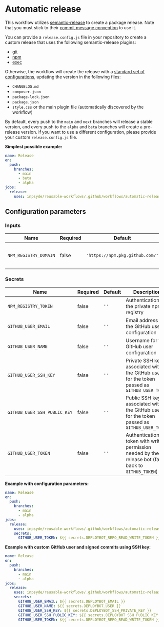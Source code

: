 # Automatic release

This workflow utilizes [semantic-release](https://github.com/semantic-release/semantic-release) to
create a package release. Note that you must stick to
their [commit message convention](https://github.com/semantic-release/semantic-release#commit-message-format)
to use it.

You can provide a `release.config.js` file in your repository to create a custom release that uses
the following semantic-release plugins:

- [git](https://github.com/semantic-release/git)
- [npm](https://github.com/semantic-release/npm)
- [exec](https://github.com/semantic-release/exec)

Otherwise, the workflow will create the release with
a [standard set of configurations](../templates/automatic-release/release.config.js), updating the
version in the following files:

- `CHANGELOG.md`
- `composer.json`
- `package-lock.json`
- `package.json`
- `style.css` or the main plugin file (automatically discovered by the workflow)

By default, every push to the `main` and `next` branches will release a stable version, and every
push to the `alpha` and `beta` branches will create a pre-release version. If you want to use a
different configuration, please provide your custom `release.config.js` file.

**Simplest possible example:**

```yml
name: Release
on:
  push:
    branches:
      - main
      - beta
      - alpha
jobs:
  release:
    uses: inpsyde/reusable-workflows/.github/workflows/automatic-release.yml@main
```

## Configuration parameters

### Inputs

| Name                  | Required | Default                         | Description                        |
|-----------------------|----------|---------------------------------|------------------------------------|
| `NPM_REGISTRY_DOMAIN` | false    | `'https://npm.pkg.github.com/'` | Domain of the private npm registry |

### Secrets

| Name                         | Required | Default | Description                                                                                         |
|------------------------------|----------|---------|-----------------------------------------------------------------------------------------------------|
| `NPM_REGISTRY_TOKEN`         | false    | `''`    | Authentication for the private npm registry                                                         |
| `GITHUB_USER_EMAIL`          | false    | `''`    | Email address for the GitHub user configuration                                                     |
| `GITHUB_USER_NAME`           | false    | `''`    | Username for the GitHub user configuration                                                          |
| `GITHUB_USER_SSH_KEY`        | false    | `''`    | Private SSH key associated with the GitHub user for the token passed as `GITHUB_USER_TOKEN`         |
| `GITHUB_USER_SSH_PUBLIC_KEY` | false    | `''`    | Public SSH key associated with the GitHub user for the token passed as `GITHUB_USER_TOKEN`          |
| `GITHUB_USER_TOKEN`          | false    | `''`    | Authentication token with write permission needed by the release bot (falls back to `GITHUB_TOKEN`) |

**Example with configuration parameters:**

```yml
name: Release
on:
  push:
    branches:
      - main
      - alpha
jobs:
  release:
    uses: inpsyde/reusable-workflows/.github/workflows/automatic-release.yml@main
    secrets:
      GITHUB_USER_TOKEN: ${{ secrets.DEPLOYBOT_REPO_READ_WRITE_TOKEN }}
```

**Example with custom GitHub user and signed commits using SSH key:**

```yml
name: Release
on:
  push:
    branches:
      - main
      - alpha
jobs:
  release:
    uses: inpsyde/reusable-workflows/.github/workflows/automatic-release.yml@main
    secrets:
      GITHUB_USER_EMAIL: ${{ secrets.DEPLOYBOT_EMAIL }}
      GITHUB_USER_NAME: ${{ secrets.DEPLOYBOT_USER }}
      GITHUB_USER_SSH_KEY: ${{ secrets.DEPLOYBOT_SSH_PRIVATE_KEY }}
      GITHUB_USER_SSH_PUBLIC_KEY: ${{ secrets.DEPLOYBOT_SSH_PUBLIC_KEY }}
      GITHUB_USER_TOKEN: ${{ secrets.DEPLOYBOT_REPO_READ_WRITE_TOKEN }}
```
